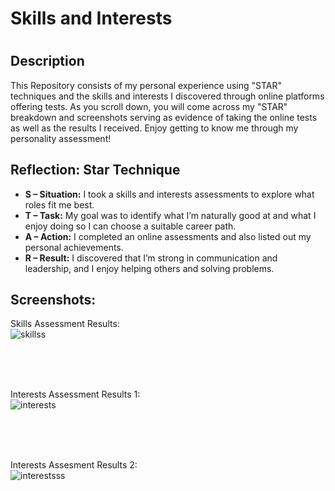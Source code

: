<h1>Skills and Interests<h1>

<h2>Description</h2>
This Repository consists of my personal experience using "STAR" techniques and the skills and interests I discovered through online platforms offering tests. As you scroll down, you will 
come across my "STAR" breakdown and screenshots serving as evidence of taking the online tests as well as the results I received. 
Enjoy getting to know me through my personality assessment!
<br />


<h2>Reflection: Star Technique</h2>

- <b>S – Situation:</b> I took a skills and interests assessments to explore what roles fit me best.
- <b>T – Task:</b> My goal was to identify what I’m naturally good at and what I enjoy doing so I can choose a suitable career path.
- <b>A – Action:</b> I completed an online assessments and also listed out my personal achievements.</b>
- <b>R – Result:</b> I discovered that I’m strong in communication and leadership, and I enjoy helping others and solving problems.</b>


<h2>Screenshots:</h2>

Skills Assessment Results: <br/>
![skillss](https://github.com/user-attachments/assets/fdc49644-6256-4a06-b181-6b9bdceb0768)


<br />
<br></br>

Interests Assessment Results 1: <br/>
![interests](https://github.com/user-attachments/assets/51349174-e963-4c73-aaf8-8b78ec6ba705)

<br />
<br></br>

Interests Assesment Results 2: <br/>
![interestsss](https://github.com/user-attachments/assets/07fb8560-bdac-42ec-8420-e9157e012896)

<br />
<br></br>

